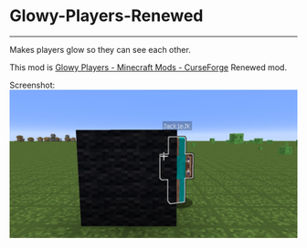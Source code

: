 # Glowy-Players-Renewed

------

Makes players glow so they can see each other.

This mod is [Glowy Players - Minecraft Mods - CurseForge](https://www.curseforge.com/minecraft/mc-mods/glowy-players)
Renewed mod.

Screenshot:
![screenshot_01](docs/screenshot_01.png)
